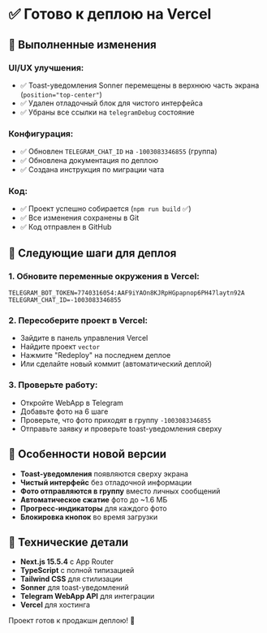 # ✅ Готово к деплою на Vercel

## 🎯 Выполненные изменения

### **UI/UX улучшения:**
- ✅ Toast-уведомления Sonner перемещены в верхнюю часть экрана (`position="top-center"`)
- ✅ Удален отладочный блок для чистого интерфейса
- ✅ Убраны все ссылки на `telegramDebug` состояние

### **Конфигурация:**
- ✅ Обновлен `TELEGRAM_CHAT_ID` на `-1003083346855` (группа)
- ✅ Обновлена документация по деплою
- ✅ Создана инструкция по миграции чата

### **Код:**
- ✅ Проект успешно собирается (`npm run build` ✅)
- ✅ Все изменения сохранены в Git
- ✅ Код отправлен в GitHub

## 🚀 Следующие шаги для деплоя

### **1. Обновите переменные окружения в Vercel:**
```env
TELEGRAM_BOT_TOKEN=7740316054:AAF9iYAOn8KJRpHGpapnop6PH47laytn92A
TELEGRAM_CHAT_ID=-1003083346855
```

### **2. Пересоберите проект в Vercel:**
- Зайдите в панель управления Vercel
- Найдите проект `vector`
- Нажмите "Redeploy" на последнем деплое
- Или сделайте новый коммит (автоматический деплой)

### **3. Проверьте работу:**
- Откройте WebApp в Telegram
- Добавьте фото на 6 шаге
- Проверьте, что фото приходят в группу `-1003083346855`
- Отправьте заявку и проверьте toast-уведомления сверху

## 📱 Особенности новой версии

- **Toast-уведомления** появляются сверху экрана
- **Чистый интерфейс** без отладочной информации
- **Фото отправляются в группу** вместо личных сообщений
- **Автоматическое сжатие** фото до ~1.6 МБ
- **Прогресс-индикаторы** для каждого фото
- **Блокировка кнопок** во время загрузки

## 🔧 Технические детали

- **Next.js 15.5.4** с App Router
- **TypeScript** с полной типизацией
- **Tailwind CSS** для стилизации
- **Sonner** для toast-уведомлений
- **Telegram WebApp API** для интеграции
- **Vercel** для хостинга

Проект готов к продакшн деплою! 🎉
